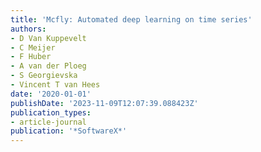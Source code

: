 ```yaml
---
title: 'Mcfly: Automated deep learning on time series'
authors:
- D Van Kuppevelt
- C Meijer
- F Huber
- A van der Ploeg
- S Georgievska
- Vincent T van Hees
date: '2020-01-01'
publishDate: '2023-11-09T12:07:39.088423Z'
publication_types:
- article-journal
publication: '*SoftwareX*'
---
```

